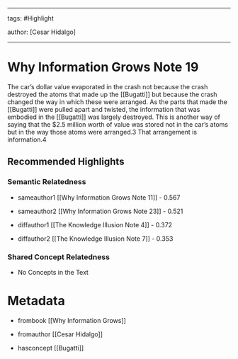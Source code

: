 




---

tags: #Highlight

author: [Cesar Hidalgo]

---
# Why Information Grows Note 19




The car’s dollar value evaporated in the crash not because the crash destroyed the atoms that made up the  [[Bugatti]]  but because the crash changed the way in which these were arranged. As the parts that made the  [[Bugatti]]  were pulled apart and twisted, the information that was embodied in the  [[Bugatti]]  was largely destroyed. This is another way of saying that the $2.5 million worth of value was stored not in the car’s atoms but in the way those atoms were arranged.3 That arrangement is information.4


## Recommended Highlights

### Semantic Relatedness


- sameauthor1 [[Why Information Grows Note 11]] - 0.567

- sameauthor2 [[Why Information Grows Note 23]] - 0.521

- diffauthor1 [[The Knowledge Illusion Note 4]] - 0.372

- diffauthor2 [[The Knowledge Illusion Note 7]] - 0.353
### Shared Concept Relatedness


- No Concepts in the Text
# Metadata


- frombook [[Why Information Grows]]

- fromauthor [[Cesar Hidalgo]]

- hasconcept [[Bugatti]]